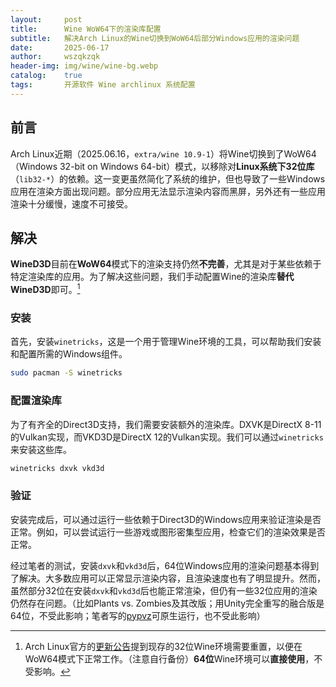 ```yaml
---
layout:     post
title:      Wine WoW64下的渲染库配置
subtitle:   解决Arch Linux的Wine切换到WoW64后部分Windows应用的渲染问题
date:       2025-06-17
author:     wszqkzqk
header-img: img/wine/wine-bg.webp
catalog:    true
tags:       开源软件 Wine archlinux 系统配置
---
```


## 前言

Arch Linux近期（2025.06.16，`extra/wine 10.9-1`）将Wine切换到了WoW64（Windows 32-bit on Windows 64-bit）模式，以移除对**Linux系统下32位库**（`lib32-*`）的依赖。这一变更虽然简化了系统的维护，但也导致了一些Windows应用在渲染方面出现问题。部分应用无法显示渲染内容而黑屏，另外还有一些应用渲染十分缓慢，速度不可接受。

## 解决

**WineD3D**目前在**WoW64**模式下的渲染支持仍然**不完善**，尤其是对于某些依赖于特定渲染库的应用。为了解决这些问题，我们手动配置Wine的渲染库**替代WineD3D**即可。[^1]

[^1]: Arch Linux官方的[更新公告](https://archlinux.org/news/transition-to-the-new-wow64-wine-and-wine-staging/)提到现存的32位Wine环境需要重置，以便在WoW64模式下正常工作。（注意自行备份）**64位**Wine环境可以**直接使用**，不受影响。

### 安装

首先，安装`winetricks`，这是一个用于管理Wine环境的工具，可以帮助我们安装和配置所需的Windows组件。

```bash
sudo pacman -S winetricks
```

### 配置渲染库

为了有齐全的Direct3D支持，我们需要安装额外的渲染库。DXVK是DirectX 8-11的Vulkan实现，而VKD3D是DirectX 12的Vulkan实现。我们可以通过`winetricks`来安装这些库。

```bash
winetricks dxvk vkd3d
```

### 验证

安装完成后，可以通过运行一些依赖于Direct3D的Windows应用来验证渲染是否正常。例如，可以尝试运行一些游戏或图形密集型应用，检查它们的渲染效果是否正常。

经过笔者的测试，安装`dxvk`和`vkd3d`后，64位Windows应用的渲染问题基本得到了解决。大多数应用可以正常显示渲染内容，且渲染速度也有了明显提升。然而，虽然部分32位在安装`dxvk`和`vkd3d`后也能正常渲染，但仍有一些32位应用的渲染仍然存在问题。（比如Plants vs. Zombies及其改版；用Unity完全重写的融合版是64位，不受此影响；笔者写的[pypvz](https://github.com/wszqkzqk/pypvz)可原生运行，也不受此影响）

